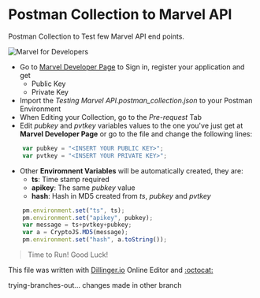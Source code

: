 # Postman Collection to Marvel API
Postman Collection to Test few Marvel API end points.

![Marvel for Developers](http://i.annihil.us/u/prod/marvel/i/mg/8/e0/52bdf830aa094.jpg "Marvel")

* Go to [Marvel Developer Page](https://developer.marvel.com/) to Sign in, register your application and get
   * Public Key
   * Private Key
* Import the *Testing Marvel API.postman_collection.json* to your Postman Environment
* When Editing your Collection, go to the *Pre-request* Tab
* Edit *pubkey* and *pvtkey* variables values to the one you've just get at **Marvel Developer Page** or go to the file and change the following lines:
```javascript
	var pubkey = "<INSERT YOUR PUBLIC KEY>";
	var pvtkey = "<INSERT YOUR PRIVATE KEY>";
```
* Other **Enviromnent Variables** will be automatically created, they are:
    * **ts**: Time stamp required
    * **apikey**: The same *pubkey* value
    * **hash**: Hash in MD5 created from *ts*, *pubkey* and *pvtkey*
```javascript
	pm.environment.set("ts", ts);
	pm.environment.set("apikey", pubkey);
	var message = ts+pvtkey+pubkey;
	var a = CryptoJS.MD5(message);
	pm.environment.set("hash", a.toString());
```
> Time to Run! Good Luck!

This file was written with [Dillinger.io](https://dillinger.io/) Online Editor and [:octocat:](https://www.webpagefx.com/tools/emoji-cheat-sheet/)

trying-branches-out... changes made in other branch

 



